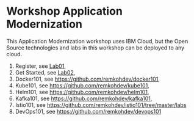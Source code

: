 # Workshop Application Modernization

This Application Modernization workshop uses IBM Cloud, but the Open Source technologies and labs in this workshop can be deployed to any cloud. 

1. Register, see [Lab01](Lab01/README.md),
2. Get Started, see [Lab02](Lab02/README.md),
3. Docker101, see https://github.com/remkohdev/docker101,
4. Kube101, see https://github.com/remkohdev/kube101,
5. Helm101, see https://github.com/remkohdev/helm101,
6. Kafka101, see https://github.com/remkohdev/kafka101,
7. Istio101, see https://github.com/remkohdev/istio101/tree/master/labs
8. DevOps101, see https://github.com/remkohdev/devops101